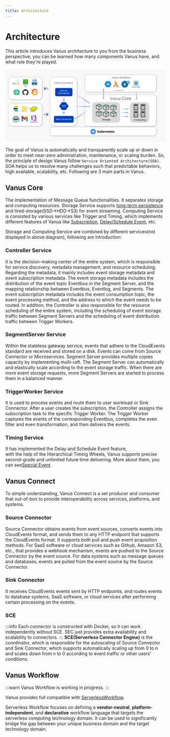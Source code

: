 ```yaml
---
title: Architecture
---
```

# Architecture

This article introduces Vanus architecture to you from the business perspective, you can be learned how many components
Vanus have, and what role they're played.

![vanus-architecture](images/arch.png)

The goal of Vanus is automatically and transparently scale up or down in order to meet near-zero administration,
maintenance, or scaling burden. So, the principle of design Vanus follow `Service Oriented Architecture(SOA)`.
SOA helps us to resolve many challenges such that predictable behaviors, high available, scalability, etc.
Following are 3 main parts in Vanus.

## Vanus Core

The implementation of Message Queue functionalities. It separates storage and computing resources. Storage Service
supports [long-term persistence](../concepts/eventbus.md#retention-policy) and tired-storage(SSD->HDD->S3) for event
streaming. Computing Service is consisted by various services like Trigger and Timing, which implements different
features of Vanus like [Subscription](../concepts/subscription.md), [Delay/Schedule Event](../concepts/special-messages.md), etc.

Storage and Computing Service are combined by different services(not displayed in above diagram), following are introduction: 

### Controller Service

It is the decision-making center of the entire system, which is responsible for service discovery, metadata management,
and resource scheduling. Regarding the metadata, it mainly includes event storage metadata and event subscription metadata.
The event storage metadata includes the distribution of the event topic Eventbus in the Segment Server, and the mapping
relationship between Eventbus, Eventlog, and Segments. The event subscription metadata includes the event consumption
topic, the event processing method, and the address to which the event needs to be routed. In addition,
the Controller is also responsible for the resource scheduling of the entire system, including the scheduling of event
storage traffic between Segment Servers and the scheduling of event distribution traffic between Trigger Workers.

### SegmentServer Service

Within the stateless gateway service, events that adhere to the CloudEvents standard are received and stored on a disk.
Events can come from Source Connector or Microservices. Segment Server provides multiple copies capacity by
implementing multi-raft. The Segment Server can automatically and elastically scale according to the event storage
traffic. When there are more event storage requests, more Segment Servers are started to process them in a balanced manner.

### TriggerWorker Service

It is used to process events and route them to user workload or Sink Connector. After a user creates the subscription,
the Controller assigns the subscription task to the specific Trigger Worker. The Trigger Worker captures the events of
the corresponding Eventbus, completes the even filter and even transformation, and then delivers the events.

### Timing Service

It has implemented the Delay and Schedule Event feature,  
with the help of the Hierarchical Timing Wheels, Vanus supports precise second-grade and unlimited future time delivering.
More about them, you can see[Special Event](../concepts/special-messages.md).

## Vanus Connect

To simple understanding, Vanus Connect is a set producer and consumer that out-of-box to provide interoperability
across services, platforms, and systems.

### Source Connector

Source Connector obtains events from event sources, converts events into CloudEvents format, and sends them to any
HTTP endpoint that supports the CloudEvents format. It supports both pull and push event acquisition methods.
For SaaS software or cloud services such as Github, Amazon S3, etc., that provides a webhook mechanism, events are
pushed to the Source Connector by the event source. For data systems such as message queues and databases, events are
pulled from the event source by the Source Connector.

### Sink Connector

It receives CloudEvents events sent by HTTP endpoints, and routes events to database systems, SaaS software, or cloud
services after performing certain processing on the events.

### SCE

:::info
Each connector is constructed with Docker, so it can work independently without SCE. SEC just provides extra
availability and scalability to connectors.
:::
**SCE(Serverless Connector Engine)** is the coordinator, which is responsible for the autoscaling of Source Connector and
Sink Connector, which supports automatically scaling up from 0 to n and scales down from n to 0 according to event
traffic or other users' conditions.

## Vanus Workflow

:::warn
Vanus Workflow is working in progress.
:::

Vanus provides full compatible with [ServerlessWorkflow](https://github.com/serverlessworkflow/specification).

Serverless Workflow focuses on defining a **vendor-neutral**, **platform-independent**, and **declarative** workflow language that
targets the serverless computing technology domain. It can be used to significantly bridge the gap between your unique
business domain and the target technology domain.
